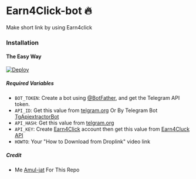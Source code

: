 # Earn4Click-bot 🔥

Make short link by using Earn4click

### Installation

#### The Easy Way

[![Deploy](https://www.herokucdn.com/deploy/button.svg)](https://www.heroku.com/deploy?template=https://github.com/Gavravjaggu/09iu-90u098)

##### Required Variables

- `BOT_TOKEN`: Create a bot using [@BotFather](https://telegram.dog/BotFather), and get the Telegram API token.
- `API_ID`: Get this value from [telgram.org](https://my.telegram.org/apps) Or By Telegram Bot [TgApiextractorBot](https://telegram.dog/TgApiextractorBot)
- `API_HASH`: Get this value from [telgram.org](https://my.telegram.org/apps)
- `API_KEY`: Create [Earn4Click](https://earn4clicks.in) account then get this value from [Earn4Cluck API](https://earn4clicks.in/member/tools/api)
- `HOWTO`: Your "How to Download from Droplink" video link

##### Credit

- Me [Amul-jat](https://github.com/Amul-jat) For This Repo
